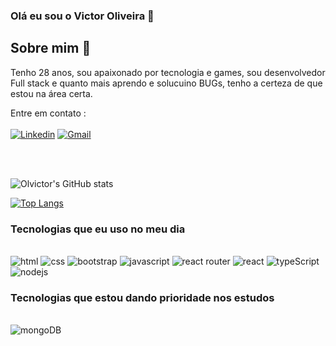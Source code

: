 ### Olá eu sou o Victor Oliveira 👋

## Sobre mim 💬

Tenho 28 anos, sou apaixonado por tecnologia e games, sou desenvolvedor Full stack e quanto mais aprendo e solucuino BUGs, tenho a certeza de que estou na área certa.


Entre em contato :
<br>
<br>
[![Linkedin](https://img.shields.io/badge/LinkedIn-0077B5?style=for-the-badge&logo=linkedin&logoColor=white)](https://www.linkedin.com/in/victor-oliveira-8320b5278/)
[![Gmail](https://img.shields.io/badge/Gmail-D14836?style=for-the-badge&logo=gmail&logoColor=white)](https://www.linkedin.com/in/victor-oliveira-8320b5278/)

<br>
<br>

![Olvictor's GitHub stats](https://github-readme-stats.vercel.app/api?username=olvictor&show_icons=true&theme=radical)

[![Top Langs](https://github-readme-stats.vercel.app/api/top-langs/?username=olvictor)](https://github.com/anuraghazra/github-readme-stats)

### Tecnologias que eu uso no meu dia

<div stlye="display: inline_block"><br> 
<img aling="center" src="https://img.shields.io/badge/HTML5-E34F26?style=for-the-badge&logo=html5&logoColor=white" alt="html"/>

<img aling="center" src="https://img.shields.io/badge/CSS-239120?&style=for-the-badge&logo=css3&logoColor=white" alt="css"/>

<img aling="center" src="https://img.shields.io/badge/Bootstrap-563D7C?style=for-the-badge&logo=bootstrap&logoColor=white" alt="bootstrap"/>

<img aling="center" src="https://img.shields.io/badge/JavaScript-F7DF1E?style=for-the-badge&logo=javascript&logoColor=black" alt="javascript"/>

<img aling="center" src="https://img.shields.io/badge/React_Router-CA4245?style=for-the-badge&logo=react-router&logoColor=white" alt="react router"/>

<img aling="center" src="https://img.shields.io/badge/React-20232A?style=for-the-badge&logo=react&logoColor=61DAFB" alt="react"/>

<img aling="center" src="https://img.shields.io/badge/TypeScript-007ACC?style=for-the-badge&logo=typescript&logoColor=white" alt="typeScript"/>

<img aling="center" src="https://img.shields.io/badge/Node%20js-339933?style=for-the-badge&logo=nodedotjs&logoColor=white" alt="nodejs"/>

</div>


### Tecnologias que estou dando prioridade nos estudos

<div stlye="display: inline_block"><br> 

<img aling="center" src="https://img.shields.io/badge/MongoDB-4EA94B?style=for-the-badge&logo=mongodb&logoColor=white" alt="mongoDB"/>


</div>
